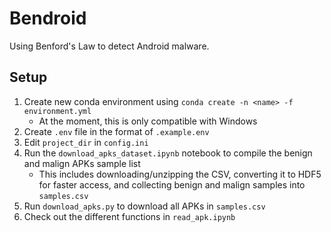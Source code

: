 # Bendroid

Using Benford's Law to detect Android malware.

## Setup
1. Create new conda environment using `conda create -n <name> -f environment.yml`
    * At the moment, this is only compatible with Windows
2. Create `.env` file in the format of `.example.env`
3. Edit `project_dir` in `config.ini`
4. Run the `download_apks_dataset.ipynb` notebook to compile the benign and malign APKs sample list
    * This includes downloading/unzipping the CSV, converting it to HDF5 for faster access, and collecting benign and malign samples into `samples.csv`
5. Run `download_apks.py` to download all APKs in `samples.csv`
6. Check out the different functions in `read_apk.ipynb`
